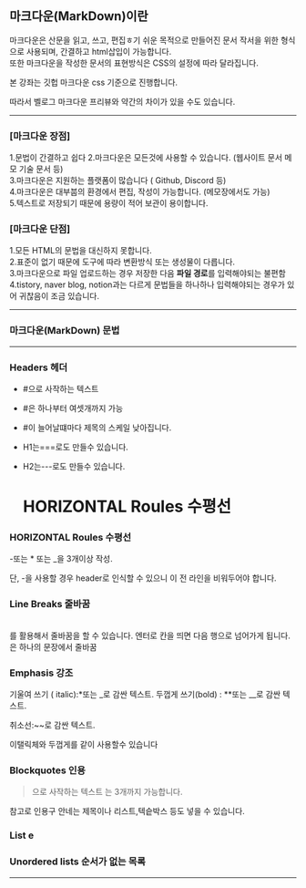 

## 마크다운(MarkDown)이란

마크다운은 산문을 읽고, 쓰고, 편집ㅎ기 쉬운 목적으로 만들어진 문서 작서을 위한 형식으로 사용되며, 간결하고 html삽입이 가능합니다.        
또한 마크다운을 작성한 문서의 표현방식은 CSS의 설정에 따라 달라집니다.    

본 강좌는 깃헙 마크다운 css 기준으로 진행합니다.    

따라서 벨로그 마크다운 프리뷰와 약간의 차이가 있을 수도 있습니다.
* * *
### [마크다운 장점]
1.문법이 간결하고 쉽다
2.마크다운은 모든것에 사용할 수 있습니다. (웹사이트 문서 메모 기술 문서 등)    
3.마크다운은 지원하는 플랫폼이 많습니다 ( Github, Discord 등)    
4.마크다운은 대부붑의 환경에서 편집, 작성이 가능합니다. (메모장에서도 가능)  
5.텍스트로 저장되기 때문에 용량이 적어 보관이 용이합니다.     

### [마크다운 단점]
1.모든 HTML의 문법을 대신하지 못합니다.   
2.표준이 없기 때문에 도구에 따라 변환방식 또는 생성물이 다릅니다.    
3.마크다운으로 파일 업로드하는 경우 저장한 다음 **파일 경로**를 입력해야되는 불편함   
4.tistory, naver blog, notion과는 다르게 문법들을 하나하나 입력해야되는 경우가 있어 귀찮음이 조금 있습니다.    
 * * *
 
 ### 마크다운(MarkDown) 문법
 * * *
 
 ### Headers 헤더
* #으로 사작하는 텍스트
* #은 하나부터 여셋개까지 가능
* #이 늘어날떄마다 제목의 스케일 낮아집니다.
* H1는===로도 만들수 있습니다.
* H2는---로도 만들수 있습니다.      

  HORIZONTAL Roules 수평선
  ===


 ### HORIZONTAL Roules 수평선

 -또는 * 또는 _을 3개이상 작성.        

 단, -을 사용할 경우 header로 인식할 수 있으니 이 전 라인을 비워두어야 합니다.

 ### Line Breaks 줄바꿈
 <br>를 활용해서 줄바꿈을 할 수 있습니다.
 엔터로 칸을 띄면 다음 행으로 넘어가게 됩니다. <br>은 하나의 문장에서 줄바꿈    
 

 ### Emphasis 강조
 기울여 쓰기 ( italic):*또는 _로 감싼 텍스트.
 두껍게 쓰기(bold) : **또는 __로 감싼 텍스트.    
 
 취소선:~~로 감싼 텍스트.   
 
 이탤릭체와 두껍게를 같이 사용할수 있습니다
 
 
  ### Blockquotes 인용
 >으로 사작하는 텍스트
 >는 3개까지 가능합니다.
     
 참고로 인용구 안네는 제목이나 리스트,텍슽박스 등도 넣을 수 있습니다.
 
 
   ### List e
     
   ### Unordered lists 순서가 없는 목록
     
     
---




 
 










 



